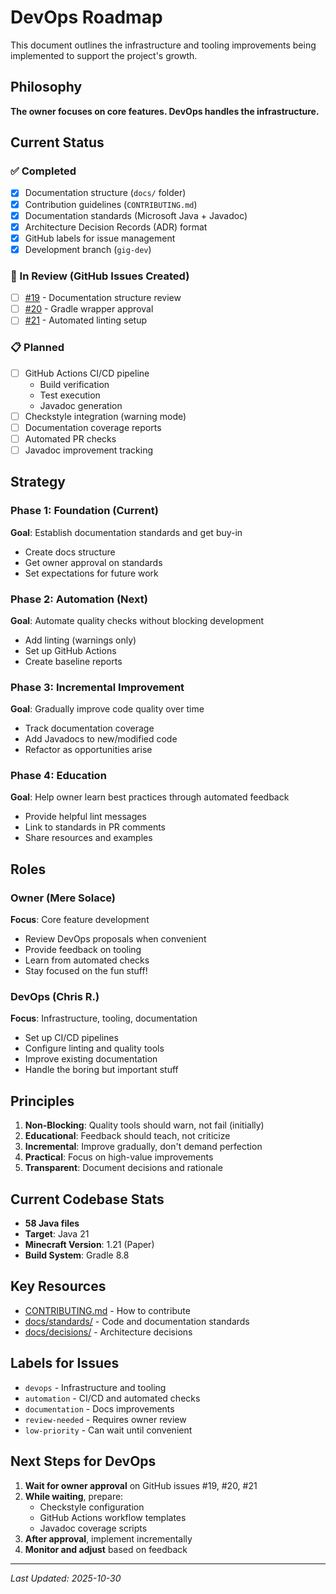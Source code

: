 # DevOps Roadmap

This document outlines the infrastructure and tooling improvements being implemented to support the
project's growth.

## Philosophy

**The owner focuses on core features. DevOps handles the infrastructure.**

## Current Status

### ✅ Completed

- [x] Documentation structure (`docs/` folder)
- [x] Contribution guidelines (`CONTRIBUTING.md`)
- [x] Documentation standards (Microsoft Java + Javadoc)
- [x] Architecture Decision Records (ADR) format
- [x] GitHub labels for issue management
- [x] Development branch (`gig-dev`)

### 🔄 In Review (GitHub Issues Created)

- [ ] [#19](https://github.com/Mere-Solace/Sword-Combat-Plugin/issues/19) - Documentation structure
      review
- [ ] [#20](https://github.com/Mere-Solace/Sword-Combat-Plugin/issues/20) - Gradle wrapper approval
- [ ] [#21](https://github.com/Mere-Solace/Sword-Combat-Plugin/issues/21) - Automated linting setup

### 📋 Planned

- [ ] GitHub Actions CI/CD pipeline
  - Build verification
  - Test execution
  - Javadoc generation
- [ ] Checkstyle integration (warning mode)
- [ ] Documentation coverage reports
- [ ] Automated PR checks
- [ ] Javadoc improvement tracking

## Strategy

### Phase 1: Foundation (Current)

**Goal**: Establish documentation standards and get buy-in

- Create docs structure
- Get owner approval on standards
- Set expectations for future work

### Phase 2: Automation (Next)

**Goal**: Automate quality checks without blocking development

- Add linting (warnings only)
- Set up GitHub Actions
- Create baseline reports

### Phase 3: Incremental Improvement

**Goal**: Gradually improve code quality over time

- Track documentation coverage
- Add Javadocs to new/modified code
- Refactor as opportunities arise

### Phase 4: Education

**Goal**: Help owner learn best practices through automated feedback

- Provide helpful lint messages
- Link to standards in PR comments
- Share resources and examples

## Roles

### Owner (Mere Solace)

**Focus**: Core feature development

- Review DevOps proposals when convenient
- Provide feedback on tooling
- Learn from automated checks
- Stay focused on the fun stuff!

### DevOps (Chris R.)

**Focus**: Infrastructure, tooling, documentation

- Set up CI/CD pipelines
- Configure linting and quality tools
- Improve existing documentation
- Handle the boring but important stuff

## Principles

1. **Non-Blocking**: Quality tools should warn, not fail (initially)
2. **Educational**: Feedback should teach, not criticize
3. **Incremental**: Improve gradually, don't demand perfection
4. **Practical**: Focus on high-value improvements
5. **Transparent**: Document decisions and rationale

## Current Codebase Stats

- **58 Java files**
- **Target**: Java 21
- **Minecraft Version**: 1.21 (Paper)
- **Build System**: Gradle 8.8

## Key Resources

- [CONTRIBUTING.md](../../CONTRIBUTING.md) - How to contribute
- [docs/standards/](../standards/) - Code and documentation standards
- [docs/decisions/](../decisions/) - Architecture decisions

## Labels for Issues

- `devops` - Infrastructure and tooling
- `automation` - CI/CD and automated checks
- `documentation` - Docs improvements
- `review-needed` - Requires owner review
- `low-priority` - Can wait until convenient

## Next Steps for DevOps

1. **Wait for owner approval** on GitHub issues #19, #20, #21
2. **While waiting**, prepare:
   - Checkstyle configuration
   - GitHub Actions workflow templates
   - Javadoc coverage scripts
3. **After approval**, implement incrementally
4. **Monitor and adjust** based on feedback

---

_Last Updated: 2025-10-30_
